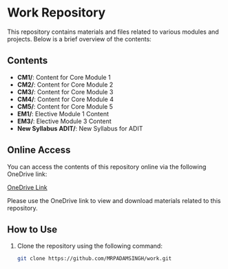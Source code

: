 # Work Repository

This repository contains materials and files related to various modules and projects. Below is a brief overview of the contents:

## Contents
- **CM1/**: Content for Core Module 1
- **CM2/**: Content for Core Module 2
- **CM3/**: Content for Core Module 3
- **CM4/**: Content for Core Module 4
- **CM5/**: Content for Core Module 5
- **EM1/**: Elective Module 1 Content
- **EM3/**: Elective Module 3 Content
- **New Syllabus ADIT/**: New Syllabus for ADIT

## Online Access
You can access the contents of this repository online via the following OneDrive link:

[OneDrive Link](https://dusolorg-my.sharepoint.com/:f:/g/personal/21-1-42-023272_sol-du_ac_in/EqUbEvcyK-FAiJYqvIS1uQIB6ZwdBl_yL7wR7PIiLQ73qw?e=rg5Uia)


Please use the OneDrive link to view and download materials related to this repository.

## How to Use
1. Clone the repository using the following command:
   ```bash
   git clone https://github.com/MRPADAMSINGH/work.git
